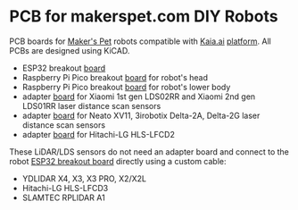 # PCB for makerspet.com DIY Robots
PCB boards for [Maker's Pet](https://github.com/makerspet/makerspet_loki/) robots compatible with [Kaia.ai](https://kaia.ai) [platform](https://github.com/kaiaai/kaiaai/). All PCBs are designed using KiCAD.

- ESP32 breakout [board](/esp32_breakout/)
- Raspberry Pi Pico breakout [board](/pico_breakout_head/) for robot's head
- Raspberry Pi Pico breakout [board](/pico_breakout_body/) for robot's lower body
- adapter [board](/lds02rr_adapter/) for Xiaomi 1st gen LDS02RR and Xiaomi 2nd gen LDS01RR laser distance scan sensors
- adapter [board](/neato_delta_adapter/) for Neato XV11, 3irobotix Delta-2A, Delta-2G laser distance scan sensors
- adapter [board](/hls_adapter/) for Hitachi-LG HLS-LFCD2

These LiDAR/LDS sensors do not need an adapter board and connect to the robot [ESP32 breakout board](/esp32_breakout/) directly using a custom cable:
- YDLIDAR X4, X3, X3 PRO, X2/X2L
- Hitachi-LG HLS-LFCD3
- SLAMTEC RPLIDAR A1
